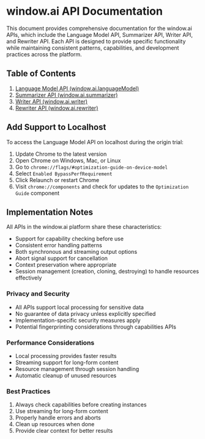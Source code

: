 # window.ai API Documentation

This document provides comprehensive documentation for the window.ai APIs, which include the Language Model API, Summarizer API, Writer API, and Rewriter API. Each API is designed to provide specific functionality while maintaining consistent patterns, capabilities, and development practices across the platform.

## Table of Contents

1. [Language Model API (window.ai.languageModel)](api/language-model.md)
2. [Summarizer API (window.ai.summarizer)](api/summarizer.md)
3. [Writer API (window.ai.writer)](api/writer.md)
4. [Rewriter API (window.ai.rewriter)](api/rewriter.md)

## Add Support to Localhost

To access the Language Model API on localhost during the origin trial:

1. Update Chrome to the latest version
2. Open Chrome on Windows, Mac, or Linux
3. Go to `chrome://flags/#optimization-guide-on-device-model`
4. Select `Enabled BypassPerfRequirement`
5. Click Relaunch or restart Chrome
6. Visit `chrome://components` and check for updates to the `Optimization Guide` component

## Implementation Notes

All APIs in the window.ai platform share these characteristics:

- Support for capability checking before use
- Consistent error handling patterns
- Both synchronous and streaming output options
- Abort signal support for cancellation
- Context preservation where appropriate
- Session management (creation, cloning, destroying) to handle resources effectively

### Privacy and Security

- All APIs support local processing for sensitive data
- No guarantee of data privacy unless explicitly specified
- Implementation-specific security measures apply
- Potential fingerprinting considerations through capabilities APIs

### Performance Considerations

- Local processing provides faster results
- Streaming support for long-form content
- Resource management through session handling
- Automatic cleanup of unused resources

### Best Practices

1. Always check capabilities before creating instances
2. Use streaming for long-form content
3. Properly handle errors and aborts
4. Clean up resources when done
5. Provide clear context for better results
